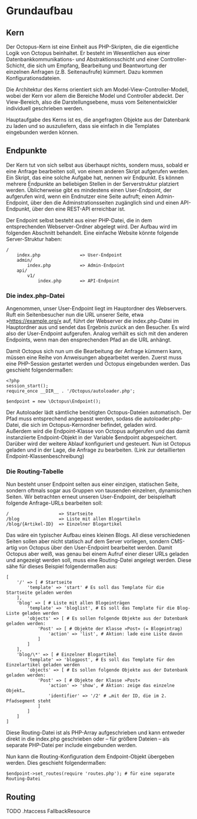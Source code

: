 # Grundaufbau

## Kern
Der Octopus-Kern ist eine Einheit aus PHP-Skripten, die die eigentliche Logik von Octopus
beinhaltet. Er besteht im Wesentlichen aus einer Datenbankkommunikations- und Abstraktionsschicht
und einer Controller-Schicht, die sich um Empfang, Bearbeitung und Beantwortung der einzelnen
Anfragen (z.B. Seitenaufrufe) kümmert. Dazu kommen Konfigurationsdateien.

Die Architektur des Kerns orientiert sich am Model-View-Controller-Modell, wobei der Kern vor allem
die Bereiche Model und Controller abdeckt. Der View-Bereich, also die Darstellungsebene, muss vom
Seitenentwickler individuell geschrieben werden.

Hauptaufgabe des Kerns ist es, die angefragten Objekte aus der Datenbank zu laden und so
auszuliefern, dass sie einfach in die Templates eingebunden werden können.

## Endpunkte
Der Kern tut von sich selbst aus überhaupt nichts, sondern muss, sobald er eine Anfrage bearbeiten
soll, von einem anderen Skript aufgerufen werden. Ein Skript, das eine solche Aufgabe hat, nennen
wir Endpunkt. Es können mehrere Endpunkte an beliebigen Stellen in der Serverstruktur platziert
werden. Üblicherweise gibt es mindestens einen User-Endpoint, der aufgerufen wird, wenn ein
Endnutzer eine Seite aufruft; einen Admin-Endpoint, über den die Adminstrationsseiten zugänglich
sind und einen API-Endpunkt, über den eine REST-API erreichbar ist.

Der Endpoint selbst besteht aus einer PHP-Datei, die in dem entsprechenden Webserver-Ordner
abgelegt wird. Der Aufbau wird im folgenden Abschnitt behandelt. Eine einfache Website könnte
folgende Server-Struktur haben:

	/
		index.php				=> User-Endpoint
		admin/
			index.php			=> Admin-Endpoint
		api/
			v1/
				index.php		=> API-Endpoint

### Die index.php-Datei
Angenommen, unser User-Endpoint liegt im Hauptordner des Webservers. Ruft ein Seitenbesucher nun
die URL unserer Seite, etwa »https://example.org/« auf, führt der Webserver die index.php-Datei
im Hauptordner aus und sendet das Ergebnis zurück an den Besucher. Es wird also der User-Endpoint
aufgerufen. Analog verhält es sich mit den anderen Endpoints, wenn man den ensprechenden Pfad an
die URL anhängt.

Damit Octopus sich nun um die Bearbeitung der Anfrage kümmern kann, müssen eine Reihe von
Anweisungen abgearbeitet werden. Zuerst muss eine PHP-Session gestartet werden und Octopus
eingebunden werden. Das geschieht folgendermaßen:

	<?php
	session_start();
	require_once __DIR__ . '/Octopus/autoloader.php';

	$endpoint = new \Octopus\Endpoint();

Der Autoloader lädt sämtliche benötigten Octopus-Dateien automatisch. Der Pfad muss entsprechend
angepasst werden, sodass die autoloader.php-Datei, die sich im Octopus-Kernordner befindet,
geladen wird.  
Außerdem wird die Endpoint-Klasse von Octopus aufgerufen und das damit instanziierte Endpoint-Objekt
in der Variable $endpoint abgespeichert. Darüber wird der weitere Ablauf konfiguriert und gesteuert.
Nun ist Octopus geladen und in der Lage, die Anfrage zu bearbeiten.
(Link zur detaillierten Endpoint-Klassenbeschreibung)

### Die Routing-Tabelle
Nun besteht unser Endpoint selten aus einer einzigen, statischen Seite, sondern oftmals sogar aus
Gruppen von tausenden einzelnen, dynamischen Seiten. Wir betrachten erneut unseren User-Endpoint,
der beispielhaft folgende Anfrage-URLs bearbeiten soll:

	/					=> Startseite
	/blog				=> Liste mit allen Blogartikeln
	/blog/{Artikel-ID} 	=> Einzelner Blogartikel

Das wäre ein typischer Aufbau eines kleinen Blogs. All diese verschiedenen Seiten sollen aber nicht
statisch auf dem Server vorliegen, sondern CMS-artig von Octopus über den User-Endpoint bearbeitet
werden. Damit Octopus aber weiß, was genau bei einem Aufruf einer dieser URLs geladen und angezeigt
werden soll, muss eine Routing-Datei angelegt werden. Diese sähe für dieses Beispiel folgendermaßen
aus:

	[
		'/' => [ # Startseite
			'template' => 'start' # Es soll das Template für die Startseite geladen werden
		],
		'blog' => [ # Liste mit allen Blogeinträgen
			'template' => 'bloglist', # Es soll das Template für die Blog-Liste geladen werden
			'objects' => [ # Es sollen folgende Objekte aus der Datenbank geladen werden:
				'Post' => [ # Objekte der Klasse »Post« (= Blogeintrag)
					'action' => 'list', # Aktion: lade eine Liste davon
				]
			]
		],
		'blog/\*' => [ # Einzelner Blogartikel
			'template' => 'blogpost', # Es soll das Template für den Einzelartikel geladen werden
			'objects' => [ # Es sollen folgende Objekte aus der Datenbank geladen werden:
				'Post' => [ # Objekte der Klasse »Post«
					'action' => 'show', # Aktion: zeige das einzelne Objekt…
					'identifier' => '/2' # …mit der ID, die im 2. Pfadsegment steht
				]
			]
		]
	]

Diese Routing-Datei ist als PHP-Array aufgeschrieben und kann entweder direkt in die index.php
geschrieben oder – für größere Dateien – als separate PHP-Datei per include eingebunden werden.

Nun kann die Routing-Konfiguration dem Endpoint-Objekt übergeben werden. Dies geschieht
folgendermaßen:

	$endpoint->set_routes(require 'routes.php'); # für eine separate Routing-Datei





## Routing

TODO .htaccess FallbackResource
